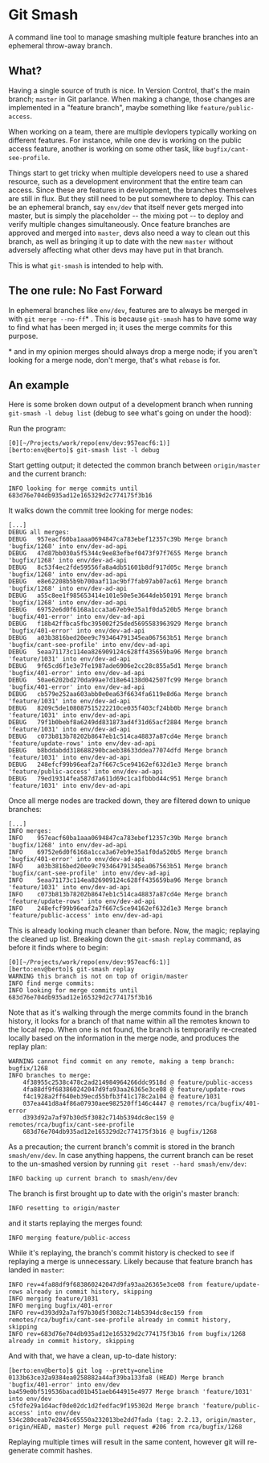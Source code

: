 # Git Smash

A command line tool to manage smashing multiple feature branches into an ephemeral throw-away branch.


## What?

Having a single source of truth is nice.  In Version Control, that's the main branch; `master` in Git parlance.  When making a change, those changes are implemented in a "feature branch", maybe something like `feature/public-access`.

When working on a team, there are multiple devlopers typically working on different features.  For instance, while one dev is working on the public access feature, another is working on some other task, like `bugfix/cant-see-profile`.

Things start to get tricky when multiple developers need to use a shared resource, such as a development environment that the entire team can access.  Since these are features in development, the branches themselves are still in flux.  But they still need to be put somewhere to deploy.  This can be an ephemeral branch, say `env/dev` that itself never gets merged into master, but is simply the placeholder -- the mixing pot -- to deploy and verify multiple changes simultaneously.  Once feature branches are approved and merged into `master`, devs also need a way to clean out this branch, as well as bringing it up to date with the new `master` without adversely affecting what other devs may have put in that branch.

This is what `git-smash` is intended to help with.


## The one rule: No Fast Forward

In ephemeral branches like `env/dev`, features are to always be merged in with `git merge --no-ff`* .  This is because `git-smash` has to have some way to find what has been merged in; it uses the merge commits for this purpose.

\* and in my opinion merges should always drop a merge node; if you aren't looking for a merge node, don't merge, that's what `rebase` is for.


## An example

Here is some broken down output of a development branch when running `git-smash -l debug list` (debug to see what's going on under the hood):

Run the program:

```
[0][~/Projects/work/repo(env/dev:957eacf6:1)]
[berto:env@berto]$ git-smash list -l debug
```

Start getting output; it detected the common branch between `origin/master` and the current branch:

```
INFO looking for merge commits until 683d76e704db935ad12e165329d2c774175f3b16
```

It walks down the commit tree looking for merge nodes:

```
[...]
DEBUG all merges:
DEBUG 	957eacf60ba1aaa0694847ca783ebef12357c39b Merge branch 'bugfix/1268' into env/dev-ad-api
DEBUG 	47d87bb030a5f5344c9ee83efbef0473f97f7655 Merge branch 'bugfix/1268' into env/dev-ad-api
DEBUG 	8c53f4ec2fde59556fa8a4db51601b8df917d05c Merge branch 'bugfix/1268' into env/dev-ad-api
DEBUG 	e8e62208b5b9b700aaf11ac9bf7fab97ab07ac61 Merge branch 'bugfix/1268' into env/dev-ad-api
DEBUG 	a55c8ee1f985653414e101e50e5e3644deb50191 Merge branch 'bugfix/1268' into env/dev-ad-api
DEBUG 	69752e6d0f6168a1cca3a67eb9e35a1f0da520b5 Merge branch 'bugfix/401-error' into env/dev-ad-api
DEBUG 	f18b42ffbca5fbc395002f25ded5695583963929 Merge branch 'bugfix/401-error' into env/dev-ad-api
DEBUG 	a03b3816bed20ee9c793464791345ea067563b51 Merge branch 'bugfix/cant-see-profile' into env/dev-ad-api
DEBUG 	5eaa71173c114ea826909124c628ff435659ba96 Merge branch 'feature/1031' into env/dev-ad-api
DEBUG 	9f65cd6f1e3e7fe1987ade6906e2cc28c855a5d1 Merge branch 'bugfix/401-error' into env/dev-ad-api
DEBUG 	50ae6202bd270da99ae7d18e64138d042507fc99 Merge branch 'bugfix/401-error' into env/dev-ad-api
DEBUG 	cb579e252aa603abb0e0ea63f6634fa6119e8d6a Merge branch 'feature/1031' into env/dev-ad-api
DEBUG 	8209c5de108087515222210ce035f403cf24bb0b Merge branch 'feature/1031' into env/dev-ad-api
DEBUG 	79f1b0bebf8a6249dd831873ad4f31d65acf2884 Merge branch 'feature/1031' into env/dev-ad-api
DEBUG 	c073b813b78202b8647eb1c514ca48837a87cd4e Merge branch 'feature/update-rows' into env/dev-ad-api
DEBUG 	b8bddabdd318688290bcaeb38633ddea77074dfd Merge branch 'feature/1031' into env/dev-ad-api
DEBUG 	248efcf99b96eaf2a7f667c5ce94162ef632d1e3 Merge branch 'feature/public-access' into env/dev-ad-api
DEBUG 	79ed19314fea587d7a611d69c1ca1fbbbd44c951 Merge branch 'feature/1031' into env/dev-ad-api
```

Once all merge nodes are tracked down, they are filtered down to unique branches:

```
[...]
INFO merges:
INFO 	957eacf60ba1aaa0694847ca783ebef12357c39b Merge branch 'bugfix/1268' into env/dev-ad-api
INFO 	69752e6d0f6168a1cca3a67eb9e35a1f0da520b5 Merge branch 'bugfix/401-error' into env/dev-ad-api
INFO 	a03b3816bed20ee9c793464791345ea067563b51 Merge branch 'bugfix/cant-see-profile' into env/dev-ad-api
INFO 	5eaa71173c114ea826909124c628ff435659ba96 Merge branch 'feature/1031' into env/dev-ad-api
INFO 	c073b813b78202b8647eb1c514ca48837a87cd4e Merge branch 'feature/update-rows' into env/dev-ad-api
INFO 	248efcf99b96eaf2a7f667c5ce94162ef632d1e3 Merge branch 'feature/public-access' into env/dev-ad-api
```

This is already looking much cleaner than before.  Now, the magic; replaying the cleaned up list.  Breaking down the `git-smash replay` command, as before it finds where to begin:

```
[0][~/Projects/work/repo(env/dev:957eacf6:1)]
[berto:env@berto]$ git-smash replay
WARNING this branch is not on top of origin/master
INFO find merge commits:
INFO looking for merge commits until 683d76e704db935ad12e165329d2c774175f3b16
```

Note that as it's walking through the merge commits found in the branch history, it looks for a branch of that name within all the remotes known to the local repo.  When one is not found, the branch is temporarily re-created locally based on the information in the merge node, and produces the replay plan:

```
WARNING cannot find commit on any remote, making a temp branch: bugfix/1268
INFO branches to merge:
	4f38955c2538c478c2ad214984964266ddc9518d @ feature/public-access
	4fa88df9f683860242047d9fa93aa26365e3ce08 @ feature/update-rows
	f4c1928a2ff640eb39ecd55bfb3f41c178c2a104 @ feature/1031
	037ea441d8a4f86a07930aee982520ff146c4447 @ remotes/rca/bugfix/401-error
	d393d92a7af97b30d5f3082c714b5394dc8ec159 @ remotes/rca/bugfix/cant-see-profile
	683d76e704db935ad12e165329d2c774175f3b16 @ bugfix/1268
```

As a precaution; the current branch's commit is stored in the branch `smash/env/dev`.  In case anything happens, the current branch can be reset to the un-smashed version by running `git reset --hard smash/env/dev`:

```
INFO backing up current branch to smash/env/dev
```

The branch is first brought up to date with the origin's master branch:

```
INFO resetting to origin/master
```

and it starts replaying the merges found:

```
INFO merging feature/public-access
```

While it's replaying, the branch's commit history is checked to see if replaying a merge is unnecessary.  Likely because that feature branch has landed in `master`:

```
INFO rev=4fa88df9f683860242047d9fa93aa26365e3ce08 from feature/update-rows already in commit history, skipping
INFO merging feature/1031
INFO merging bugfix/401-error
INFO rev=d393d92a7af97b30d5f3082c714b5394dc8ec159 from remotes/rca/bugfix/cant-see-profile already in commit history, skipping
INFO rev=683d76e704db935ad12e165329d2c774175f3b16 from bugfix/1268 already in commit history, skipping
```

And with that, we have a clean, up-to-date history:

```
[berto:env@berto]$ git log --pretty=oneline
0133b63ce32a9384ea0258882a44af39ba133fa8 (HEAD) Merge branch 'bugfix/401-error' into env/dev
ba459e0bf519536bacad01b451aeb644915e4977 Merge branch 'feature/1031' into env/dev
c5fdfe29a1d4acf0de02dc1d2fedfac9f195302d Merge branch 'feature/public-access' into env/dev
534c280ceab7e2845c65550a232013be2dd7fada (tag: 2.2.13, origin/master, origin/HEAD, master) Merge pull request #206 from rca/bugfix/1268
```

Replaying multiple times will result in the same content, however git will re-generate commit hashes.
